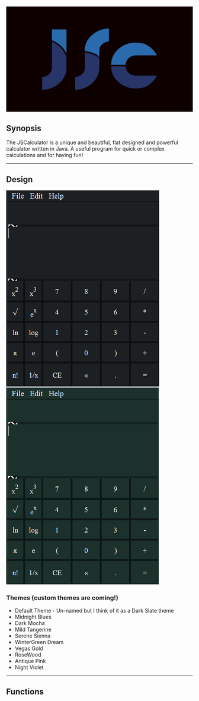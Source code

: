 ![](Resources/logo2.png?raw=true "JSCalculator Logo")
## Synopsis
The JSCalculator is a unique and beautiful, flat designed and powerful calculator written in Java. A useful program for quick or complex calculations and for having fun!

---

## Design
![](Resources/uilook.png?raw=true "UI Design") ![](Resources/uilook2.png?raw=true "UI Design")

### Themes (custom themes are coming!)
* Default Theme - Un-named but I think of it as a Dark Slate theme
* Midnight Blues
* Dark Mocha
* Mild Tangerine
* Serene Sienna
* WinterGreen Dream
* Vegas Gold
* RoseWood
* Antique Pink
* Night Violet

---

## Functions
